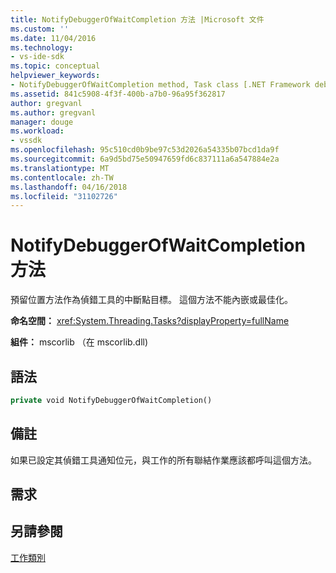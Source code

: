 ```yaml
---
title: NotifyDebuggerOfWaitCompletion 方法 |Microsoft 文件
ms.custom: ''
ms.date: 11/04/2016
ms.technology:
- vs-ide-sdk
ms.topic: conceptual
helpviewer_keywords:
- NotifyDebuggerOfWaitCompletion method, Task class [.NET Framework debug engines]
ms.assetid: 841c5908-4f3f-400b-a7b0-96a95f362817
author: gregvanl
ms.author: gregvanl
manager: douge
ms.workload:
- vssdk
ms.openlocfilehash: 95c510cd0b9be97c53d2026a54335b07bcd1da9f
ms.sourcegitcommit: 6a9d5bd75e50947659fd6c837111a6a547884e2a
ms.translationtype: MT
ms.contentlocale: zh-TW
ms.lasthandoff: 04/16/2018
ms.locfileid: "31102726"
---
```

# <a name="notifydebuggerofwaitcompletion-method"></a>NotifyDebuggerOfWaitCompletion 方法
預留位置方法作為偵錯工具的中斷點目標。 這個方法不能內嵌或最佳化。  
  
 **命名空間：** <xref:System.Threading.Tasks?displayProperty=fullName>  
  
 **組件：** mscorlib （在 mscorlib.dll)  
  
## <a name="syntax"></a>語法  
  
```vb  
private void NotifyDebuggerOfWaitCompletion()  
```  
  
## <a name="remarks"></a>備註  
 如果已設定其偵錯工具通知位元，與工作的所有聯結作業應該都呼叫這個方法。  
  
## <a name="requirements"></a>需求  
  
## <a name="see-also"></a>另請參閱  
 [工作類別](../../extensibility/debugger/task-class-internal-members.md)